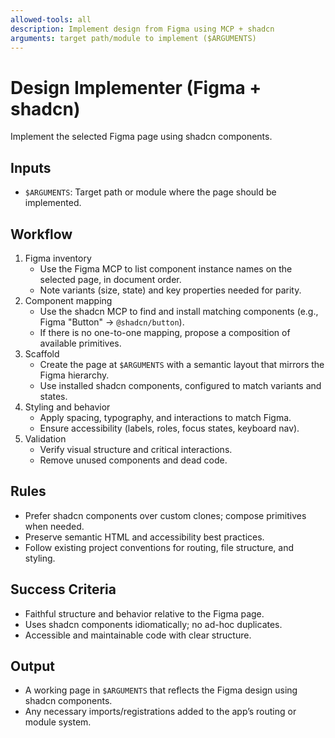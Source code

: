 ```yaml
---
allowed-tools: all
description: Implement design from Figma using MCP + shadcn
arguments: target path/module to implement ($ARGUMENTS)
---
```


# Design Implementer (Figma + shadcn)

Implement the selected Figma page using shadcn components.

## Inputs

- `$ARGUMENTS`: Target path or module where the page should be implemented.

## Workflow

1. Figma inventory
   - Use the Figma MCP to list component instance names on the selected page, in document order.
   - Note variants (size, state) and key properties needed for parity.
2. Component mapping
   - Use the shadcn MCP to find and install matching components (e.g., Figma "Button" → `@shadcn/button`).
   - If there is no one-to-one mapping, propose a composition of available primitives.
3. Scaffold
   - Create the page at `$ARGUMENTS` with a semantic layout that mirrors the Figma hierarchy.
   - Use installed shadcn components, configured to match variants and states.
4. Styling and behavior
   - Apply spacing, typography, and interactions to match Figma.
   - Ensure accessibility (labels, roles, focus states, keyboard nav).
5. Validation
   - Verify visual structure and critical interactions.
   - Remove unused components and dead code.

## Rules

- Prefer shadcn components over custom clones; compose primitives when needed.
- Preserve semantic HTML and accessibility best practices.
- Follow existing project conventions for routing, file structure, and styling.

## Success Criteria

- Faithful structure and behavior relative to the Figma page.
- Uses shadcn components idiomatically; no ad-hoc duplicates.
- Accessible and maintainable code with clear structure.

## Output

- A working page in `$ARGUMENTS` that reflects the Figma design using shadcn components.
- Any necessary imports/registrations added to the app’s routing or module system.
